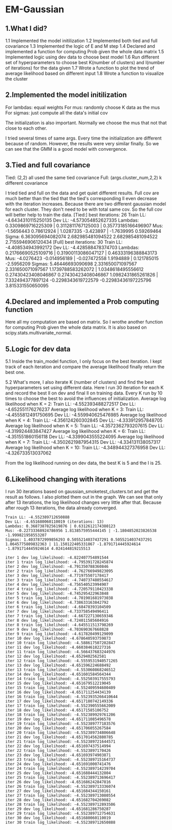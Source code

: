 # EM-Gaussian



## 1.What I did?

  1.1 Implemented the model initilization
  1.2 Implemented both tied and full covariance
  1.3 Implemented the logic of E and M step
  1.4 Declared and implemented a function for computing Prob given the whole data matrix
  1.5 Implemented logic using dev data to choose best model
  1.6 Run different set of hyperparameters to choose best K(number of clusters) and I(number of iterations) for the data given
  1.7 Wrote a function to plot the trend of average likelihood based on different input
  1.8 Wrote a function to visualize the cluster

## 2.Implemented the model initilization

  For lambdas: equal weights
  For mus: randomly choose K data as the mus
  For sigmas: just compute all the data's initial cov

  The initialization is also important. Normally we choose the mus that not that close to each other.

  I tried several times of same args. Every time the initialization are different because of random. However, the results were very similar finally. So we can see that the GMM is a good model with convergence.

## 3.Tied and full covariance

Tied: (2,2) all used the same tied covariance
Full: (args.cluster_num,2,2) k different covariance

I tried tied and full on the data and get quiet different results. Full cov are much better than the tied that the tied's corresponding ll even decrease with the iteration increases. Because there are two different gaussian model for each cluster. They don't need to be with total same cov. So the full cov will better help to train the data.
[Tied:]
	best iterations: 26
	Train LL: -4.6434310115250135
	Dev LL: -4.573054852627335
	Lambdas: 0.3309869716225309 | 0.3112811767125003 | 0.35773185166496907
	Mus: -1.5656443 0.78612924 | 1.0287335 -3.423897 | -1.7639995 0.59269464
	Sigma: 6.363095694082074 2.682985481094522 2.682985481094522 2.7155946906120434
[Full]
	best iterations: 30
	Train LL: -4.408534943992172
	Dev LL: -4.428588478374703
	Lambdas: 0.21766690525109716 | 0.31900113086047127 | 0.46333196388843173
	Mus: -4.0276423 -0.014956189 | -0.027472558 1.9194889 | 0.121785015 -2.5956209
	Sigmas: 5.46446693090698 2.331650071097567 2.331650071097567 1.1739788583262072 | 1.0348618495556612 0.27430423408046867 0.27430423408046867 1.0982431865261826 | 7.332494377897124 -0.2298343619722579 -0.22983436197225796 3.815331550650095


## 4.Declared and implemented a Prob computing function

  Here all my computation are based on matrix. So I wrothe another function for computing Prob given the whole data matrix. It is also based on scipy.stats.multivariate_normal.

## 5.Logic for dev data

5.1 Inside the train_model function, I only focus on the best iteration. I kept track of each iteration and compare the average likelihood finally return the best one.

5.2 What's more, I also iterate K (number of clusters) and find the best hyperparameters set using different data. Here I run 30 iteration for each K and record the best ll on dev and final ll on training data. Every K run by 10 times to choose the best to avoid the influences of initialization. 
	Average log likelihood when K = 2: Train LL: -4.552393488272517		Dev LL: -4.652551176276237
	Average log likelihood when K = 3: Train LL: -4.4555812491750695	Dev LL: -4.559940625476985
	Average log likelihood when K = 4: Train LL: -4.356124260302845		Dev LL: -4.333912957848705
	Average log likelihood when K = 5: Train LL: -4.3572362793207615	Dev LL: -4.319924483847427
	Average log likelihood when K = 6: Train LL: -4.351551860156118		Dev LL: -4.3399043555224095
	Average log likelihood when K = 7: Train LL: -4.3502621987954315	Dev LL: -4.334131138057317
	Average log likelihood when K = 10: Train LL: -4.348944327376958	Dev LL: -4.326733513037062

From the log likelihood running on dev data, the best K is 5 and the I is 25.


## 6.Likelihood changing with iterations

I run 30 iterations based on gaussian_smoketest_clusters.txt and get the result as follows. I also plotted them out in the graph. We can see that only after 13 iterations, the log likelihood changes very little after that. Because after rough 13 iterations, the data already converged.

	Train LL: -4.552389712650888
	Dev LL: -4.651680060110019 (iterations: 13)
	Lambdas: 0.3687387825619876 | 0.6312612174380123
	Mus: -0.22733368924786956 1.8138575955444145 | -1.1804852023826538 -1.999821958553207
	Sigmas: 1.4037872999856293 0.5055214037437291 0.5055214037437291 1.0645775809832363 | 11.150122405331867 -1.8791714445924614 -1.8791714445924614 4.024144819215513

	iter 1 dev log_likelihood: -4.822407754891544
	iter 1 train log_likelihood: -4.795391728245874
	iter 2 dev log_likelihood: -4.791350788360846
	iter 2 train log_likelihood: -4.762766949823095
	iter 3 dev log_likelihood: -4.771975507178417
	iter 3 train log_likelihood: -4.740737480554617
	iter 4 dev log_likelihood: -4.756540523994907
	iter 4 train log_likelihood: -4.720579110423338
	iter 5 dev log_likelihood: -4.745295422963848
	iter 5 train log_likelihood: -4.701901681973038
	iter 6 dev log_likelihood: -4.738633163842792
	iter 6 train log_likelihood: -4.68478393104509
	iter 7 dev log_likelihood: -4.733758549496411
	iter 7 train log_likelihood: -4.667227130659346
	iter 8 dev log_likelihood: -4.724011585604916
	iter 8 train log_likelihood: -4.645511513798269
	iter 9 dev log_likelihood: -4.703690367668828
	iter 9 train log_likelihood: -4.617820499129099
	iter 10 dev log_likelihood: -4.678640593759873
	iter 10 train log_likelihood: -4.588617507202847
	iter 11 dev log_likelihood: -4.660384618227316
	iter 11 train log_likelihood: -4.566437683244976
	iter 12 dev log_likelihood: -4.6529402562581
	iter 12 train log_likelihood: -4.5559531940571265
	iter 13 dev log_likelihood: -4.651596224688492
	iter 13 train log_likelihood: -4.553060868246512
	iter 14 dev log_likelihood: -4.651601584564344
	iter 14 train log_likelihood: -4.552503917555793
	iter 15 dev log_likelihood: -4.651679512219045
	iter 15 train log_likelihood: -4.552409594600409
	iter 16 dev log_likelihood: -4.651711254434139
	iter 16 train log_likelihood: -4.5523935266410644
	iter 17 dev log_likelihood: -4.6517180742149336
	iter 17 train log_likelihood: -4.552390555662009
	iter 18 dev log_likelihood: -4.65171585106752
	iter 18 train log_likelihood: -4.552389929761206
	iter 19 dev log_likelihood: -4.651711085496578
	iter 19 train log_likelihood: -4.552389777183576
	iter 20 dev log_likelihood: -4.651706055267584
	iter 20 train log_likelihood: -4.552389734806648
	iter 21 dev log_likelihood: -4.6517014562880785
	iter 21 train log_likelihood: -4.552389721644571
	iter 22 dev log_likelihood: -4.651697437514994
	iter 22 train log_likelihood: -4.5523897170426
	iter 23 dev log_likelihood: -4.651693974903871
	iter 23 train log_likelihood: -4.552389715164737
	iter 24 dev log_likelihood: -4.651691000741476
	iter 24 train log_likelihood: -4.552389714239704
	iter 25 dev log_likelihood: -4.651688444132804
	iter 25 train log_likelihood: -4.552389713696417
	iter 26 dev log_likelihood: -4.651686242847816
	iter 26 train log_likelihood: -4.552389713336074
	iter 27 dev log_likelihood: -4.651684344150161
	iter 27 train log_likelihood: -4.552389713080554
	iter 28 dev log_likelihood: -4.651682704269082
	iter 28 train log_likelihood: -4.552389712893506
	iter 29 dev log_likelihood: -4.651681286750287
	iter 29 train log_likelihood: -4.552389712754631
	iter 30 dev log_likelihood: -4.651680060110019
	iter 30 train log_likelihood: -4.552389712650888




